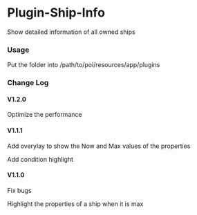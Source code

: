 # Plugin-Ship-Info
Show detailed information of all owned ships
### Usage
Put the folder into /path/to/poi/resources/app/plugins
### Change Log
#### V1.2.0
Optimize the performance

#### V1.1.1
Add overylay to show the Now and Max values of the properties

Add condition highlight
#### V1.1.0
Fix bugs

Highlight the properties of a ship when it is max

